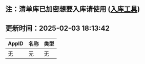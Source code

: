 ## 注：清单库已加密想要入库请使用 ([入库工具](https://github.com/BlankTMing/ManifestAutoUpdate/releases))

## 更新时间：2025-02-03 18:13:42
| AppID | 名称 | 类型  |
| :-------------------- | :----------------------------- | :----------- |
| 无 | 无 | 无 |
